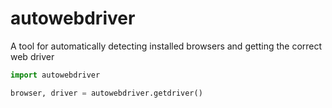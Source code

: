# autowebdriver

A tool for automatically detecting installed browsers and getting the correct web driver

```python
import autowebdriver

browser, driver = autowebdriver.getdriver() 
```
